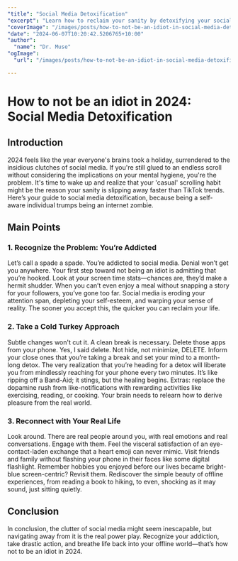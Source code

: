 ```yaml
---
"title": "Social Media Detoxification"
"excerpt": "Learn how to reclaim your sanity by detoxifying your social media life."
"coverImage": "/images/posts/how-to-not-be-an-idiot-in-social-media-detoxification.png"
"date": "2024-06-07T10:20:42.5206765+10:00"
"author":
  "name": "Dr. Muse"
"ogImage":
  "url": "/images/posts/how-to-not-be-an-idiot-in-social-media-detoxification.png"

---
```


# How to not be an idiot in 2024: Social Media Detoxification

## Introduction

2024 feels like the year everyone's brains took a holiday, surrendered to the insidious clutches of social media. If you're still glued to an endless scroll without considering the implications on your mental hygiene, you're the problem. It's time to wake up and realize that your 'casual' scrolling habit might be the reason your sanity is slipping away faster than TikTok trends. Here’s your guide to social media detoxification, because being a self-aware individual trumps being an internet zombie.

## Main Points

### 1. **Recognize the Problem: You’re Addicted**
Let’s call a spade a spade. You’re addicted to social media. Denial won’t get you anywhere. Your first step toward not being an idiot is admitting that you’re hooked. Look at your screen time stats—chances are, they’d make a hermit shudder. When you can’t even enjoy a meal without snapping a story for your followers, you’ve gone too far. Social media is eroding your attention span, depleting your self-esteem, and warping your sense of reality. The sooner you accept this, the quicker you can reclaim your life.

### 2. **Take a Cold Turkey Approach**
Subtle changes won't cut it. A clean break is necessary. Delete those apps from your phone. Yes, I said delete. Not hide, not minimize, DELETE. Inform your close ones that you’re taking a break and set your mind to a month-long detox. The very realization that you’re heading for a detox will liberate you from mindlessly reaching for your phone every two minutes. It’s like ripping off a Band-Aid; it stings, but the healing begins. Extras: replace the dopamine rush from like-notifications with rewarding activities like exercising, reading, or cooking. Your brain needs to relearn how to derive pleasure from the real world.

### 3. **Reconnect with Your Real Life**
Look around. There are real people around you, with real emotions and real conversations. Engage with them. Feel the visceral satisfaction of an eye-contact-laden exchange that a heart emoji can never mimic. Visit friends and family without flashing your phone in their faces like some digital flashlight. Remember hobbies you enjoyed before our lives became bright-blue screen-centric? Revisit them. Rediscover the simple beauty of offline experiences, from reading a book to hiking, to even, shocking as it may sound, just sitting quietly.

## Conclusion

In conclusion, the clutter of social media might seem inescapable, but navigating away from it is the real power play. Recognize your addiction, take drastic action, and breathe life back into your offline world—that’s how not to be an idiot in 2024.
